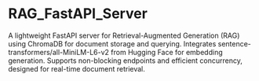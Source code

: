 # RAG_FastAPI_Server
A lightweight FastAPI server for Retrieval-Augmented Generation (RAG) using ChromaDB for document storage and querying. Integrates sentence-transformers/all-MiniLM-L6-v2 from Hugging Face for embedding generation. Supports non-blocking endpoints and efficient concurrency, designed for real-time document retrieval.

